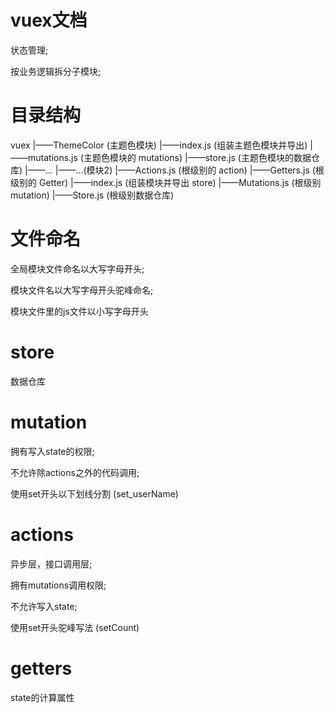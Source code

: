 # vuex文档

状态管理;

按业务逻辑拆分子模块;

# 目录结构

vuex
|——ThemeColor (主题色模块)
   |——index.js (组装主题色模块并导出)
   |——mutations.js (主题色模块的 mutations)
   |——store.js (主题色模块的数据仓库)
   |——...
|——...(模块2)
|——Actions.js (根级别的 action)
|——Getters.js (根级别的 Getter)
|——index.js (组装模块并导出 store)
|——Mutations.js (根级别 mutation)
|——Store.js (根级别数据仓库)

# 文件命名

全局模块文件命名以大写字母开头;

模块文件名以大写字母开头驼峰命名;

模块文件里的js文件以小写字母开头

# store

数据仓库

# mutation

拥有写入state的权限;

不允许除actions之外的代码调用;

使用set开头以下划线分割 (set_userName)
 
# actions

异步层，接口调用层;

拥有mutations调用权限;

不允许写入state;

使用set开头驼峰写法 (setCount)

# getters

state的计算属性


